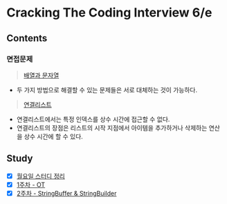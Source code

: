 # Cracking The Coding Interview 6/e

## Contents

### 면접문제
> [배열과 문자열](docs/contents/1.배열과문자열.md)
- 두 가지 방법으로 해결할 수 있는 문제들은 서로 대체하는 것이 가능하다.

> [연결리스트](docs/contents/2.연결리스트.md)
- 연결리스트에서는 특정 인덱스를 상수 시간에 접근할 수 없다.
- 연결리스트의 장점은 리스트의 시작 지점에서 아이템을 추가하거나 삭제하는 연산을 상수 시간에 할 수 있다.

## Study
- [x] [월요일 스터디 정리](https://www.notion.so/seokrae/2020-4db5e56dc5024889a721b4c39760aad5)
- [x] [1주차 - OT](docs/study/20210118.md)
- [x] [2주차 - StringBuffer & StringBuilder](docs/study/20210125.md)
